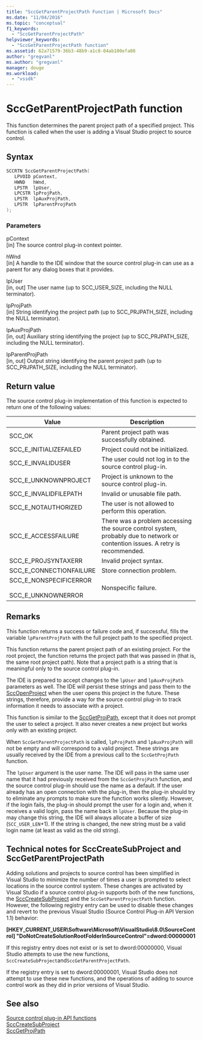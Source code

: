```yaml
---
title: "SccGetParentProjectPath Function | Microsoft Docs"
ms.date: "11/04/2016"
ms.topic: "conceptual"
f1_keywords: 
  - "SccGetParentProjectPath"
helpviewer_keywords: 
  - "SccGetParentProjectPath function"
ms.assetid: 62a71579-36b3-48b9-a1c8-04ab100efa08
author: "gregvanl"
ms.author: "gregvanl"
manager: douge
ms.workload: 
  - "vssdk"
---
```

# SccGetParentProjectPath function
This function determines the parent project path of a specified project. This function is called when the user is adding a Visual Studio project to source control.  
  
## Syntax  
  
```cpp  
SCCRTN SccGetParentProjectPath(  
   LPVOID pContext,  
   HWND   hWnd,  
   LPSTR  lpUser,  
   LPCSTR lpProjPath,  
   LPSTR  lpAuxProjPath,  
   LPSTR  lpParentProjPath  
);  
```  
  
### Parameters  
 pContext  
 [in] The source control plug-in context pointer.  
  
 hWnd  
 [in] A handle to the IDE window that the source control plug-in can use as a parent for any dialog boxes that it provides.  
  
 lpUser  
 [in, out] The user name (up to SCC_USER_SIZE, including the NULL terminator).  
  
 lpProjPath  
 [in] String identifying the project path (up to SCC_PRJPATH_SIZE, including the NULL terminator).  
  
 lpAuxProjPath  
 [in, out] Auxiliary string identifying the project (up to SCC_PRJPATH_SIZE, including the NULL terminator).  
  
 lpParentProjPath  
 [in, out] Output string identifying the parent project path (up to SCC_PRJPATH_SIZE, including the NULL terminator).  
  
## Return value  
 The source control plug-in implementation of this function is expected to return one of the following values:  
  
|Value|Description|  
|-----------|-----------------|  
|SCC_OK|Parent project path was successfully obtained.|  
|SCC_E_INITIALIZEFAILED|Project could not be initialized.|  
|SCC_E_INVALIDUSER|The user could not log in to the source control plug-in.|  
|SCC_E_UNKNOWNPROJECT|Project is unknown to the source control plug-in.|  
|SCC_E_INVALIDFILEPATH|Invalid or unusable file path.|  
|SCC_E_NOTAUTHORIZED|The user is not allowed to perform this operation.|  
|SCC_E_ACCESSFAILURE|There was a problem accessing the source control system, probably due to network or contention issues. A retry is recommended.|  
|SCC_E_PROJSYNTAXERR|Invalid project syntax.|  
|SCC_E_CONNECTIONFAILURE|Store connection problem.|  
|SCC_E_NONSPECIFICERROR<br /><br /> SCC_E_UNKNOWNERROR|Nonspecific failure.|  
  
## Remarks  
 This function returns a success or failure code and, if successful, fills the variable `lpParentProjPath` with the full project path to the specified project.  
  
 This function returns the parent project path of an existing project. For the root project, the function returns the project path that was passed in (that is, the same root project path). Note that a project path is a string that is meaningful only to the source control plug-in.  
  
 The IDE is prepared to accept changes to the `lpUser` and `lpAuxProjPath` parameters as well. The IDE will persist these strings and pass them to the [SccOpenProject](../extensibility/sccopenproject-function.md) when the user opens this project in the future. These strings, therefore, provide a way for the source control plug-in to track information it needs to associate with a project.  
  
 This function is similar to the [SccGetProjPath](../extensibility/sccgetprojpath-function.md), except that it does not prompt the user to select a project. It also never creates a new project but works only with an existing project.  
  
 When `SccGetParentProjectPath` is called, `lpProjPath` and `lpAuxProjPath` will not be empty and will correspond to a valid project. These strings are usually received by the IDE from a previous call to the `SccGetProjPath` function.  
  
 The `lpUser` argument is the user name. The IDE will pass in the same user name that it had previously received from the `SccGetProjPath` function, and the source control plug-in should use the name as a default. If the user already has an open connection with the plug-in, then the plug-in should try to eliminate any prompts to make sure the function works silently. However, if the login fails, the plug-in should prompt the user for a login and, when it receives a valid login, pass the name back in `lpUser`. Because the plug-in may change this string, the IDE will always allocate a buffer of size (`SCC_USER_LEN`+1). If the string is changed, the new string must be a valid login name (at least as valid as the old string).  
  
## Technical notes for SccCreateSubProject and SccGetParentProjectPath  
 Adding solutions and projects to source control has been simplified in Visual Studio to minimize the number of times a user is prompted to select locations in the source control system. These changes are activated by Visual Studio if a source control plug-in supports both of the new functions, the [SccCreateSubProject](../extensibility/scccreatesubproject-function.md) and the `SccGetParentProjectPath` function. However, the following registry entry can be used to disable these changes and revert to the previous Visual Studio (Source Control Plug-in API Version 1.1) behavior:  
  
 **[HKEY_CURRENT_USER\Software\Microsoft\VisualStudio\8.0\SourceControl] "DoNotCreateSolutionRootFolderInSourceControl"=dword:00000001**  
  
 If this registry entry does not exist or is set to dword:00000000, Visual Studio attempts to use the new functions, `SccCreateSubProject`and`SccGetParentProjectPath`.  
  
 If the registry entry is set to dword:00000001, Visual Studio does not attempt to use these new functions, and the operations of adding to source control work as they did in prior versions of Visual Studio.  
  
## See also  
 [Source control plug-in API functions](../extensibility/source-control-plug-in-api-functions.md)   
 [SccCreateSubProject](../extensibility/scccreatesubproject-function.md)   
 [SccGetProjPath](../extensibility/sccgetprojpath-function.md)